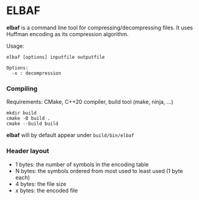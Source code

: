 # ELBAF
**elbaf** is a command line tool for compressing/decompressing files. It uses Huffman encoding as its compression algorithm.

Usage:
```
elbaf [options] inputfile outputfile

Options:
  -x : decompression
```


### Compiling
Requirements: CMake, C++20 compiler, build tool (make, ninja, ...)
```
mkdir build
cmake -B build .
cmake --build build
```

**elbaf** will by default appear under ```build/bin/elbaf```


### Header layout
- 1 bytes: the number of symbols in the encoding table
- N bytes: the symbols ordered from most used to least used (1 byte each)
- 4 bytes: the file size
- x bytes: the encoded file
